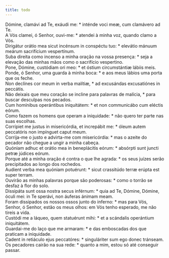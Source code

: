 ```yaml
---
title: todo
---
```

<div class="dropcap text-justify">Dómine, clamávi ad Te, exáudi me: * inténde voci meæ, cum clamávero ad Te.</div>
<div class="dropcap text-justify">A Vós clamei, ó Senhor, ouvi-me: * atendei à minha voz, quando clamo a Vós.</div>
<div class="text-justify">Dirigátur orátio mea sicut incénsum in conspéctu tuo: * elevátio mánuum meárum sacrifícium vespertínum.</div>
<div class="text-justify">Suba direita como incenso a minha oração na vossa presença: * seja a elevação das minhas mãos como o sacrifício vespertino.</div>
<div class="text-justify">Pone, Dómine, custódiam ori meo: * et óstium circumstántiæ lábiis meis.</div>
<div class="text-justify">Ponde, ó Senhor, uma guarda à minha boca: * e aos meus lábios uma porta que os feche.</div>
<div class="text-justify">Non declínes cor meum in verba malítiæ, * ad excusándas excusatiónes in peccátis.</div>
<div class="text-justify">Não deixais que meu coração se incline para palavras de malícia, * para buscar desculpas nos pecados.</div>
<div class="text-justify">Cum homínibus operántibus iniquitátem: * et non communicábo cum eléctis eórum.</div>
<div class="text-justify">Como fazem os homens que operam a iniquidade: * não quero ter parte nas suas escolhas.</div>
<div class="text-justify">Corrípiet me justus in misericórdia, et increpábit me: * óleum autem peccatóris non impínguet caput meum.</div>
<div class="text-justify">Corrija-me o justo e advirta-me com misericórdia: * mas o azeite do pecador não chegue a ungir a minha cabeça.</div>
<div class="text-justify">Quóniam adhuc et orátio mea in beneplácitis eórum: * absórpti sunt juncti petræ júdices eórum.</div>
<div class="text-justify">Porque até a minha oração é contra o que lhe agrada: * os seus juízes serão precipitados ao longo dos rochedos.</div>
<div class="text-justify">Audient verba mea quóniam potuérunt: * sicut crassitúdo terræ erúpta est super terram.</div>
<div class="text-justify">Ouvirão as minhas palavras porque são poderosas: * como o torrão se desfaz à flor do solo.</div>
<div class="text-justify">Dissipáta sunt ossa nostra secus inférnum: * quia ad Te, Dómine, Dómine, óculi mei: in Te sperávi, non áuferas ánimam meam.</div>
<div class="text-justify">Foram dissipados os nossos ossos junto do inferno: * mas para Vós, Senhor, ó Senhor, estão os meus olhos: em Vós tenho esperado, me não tireis a vida.</div>
<div class="text-justify">Custódi me a láqueo, quem statuérunt mihi: * et a scándalis operántium iniquitátem.</div>
<div class="text-justify">Guardai-me do laço que me armaram: * e das emboscadas dos que praticam a iniquidade.</div>
<div class="text-justify">Cadent in retiáculo ejus peccatóres: * singuláriter sum ego donec tránseam.</div>
<div class="text-justify">Os pecadores cairão na sua rede: * quanto a mim, estou só até conseguir passar.</div>
